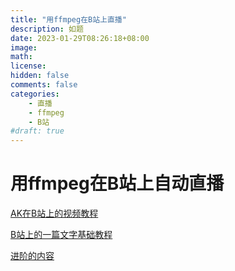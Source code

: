 ```yaml
---
title: "用ffmpeg在B站上直播"
description: 如题
date: 2023-01-29T08:26:18+08:00
image: 
math: 
license: 
hidden: false
comments: false
categories:
    - 直播
    - ffmpeg
    - B站
#draft: true
---
```


# 用ffmpeg在B站上自动直播

[AK在B站上的视频教程](https://www.bilibili.com/video/BV1P14y1T7BY/?vd_source=a157f839796ac5c7e5e939434ac2f235)

[B站上的一篇文字基础教程](https://zhuanlan.zhihu.com/p/263037467)

[进阶的内容](https://ccloli.com/201705/ffmpeg-push-stream/)
